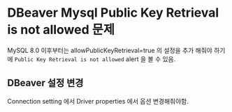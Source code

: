 # DBeaver Mysql Public Key Retrieval is not allowed 문제
MySQL 8.0 이후부터는 allowPublicKeyRetrieval=true 의 설정을 추가 해줘야 하기에 `Public Key Retrieval is not allowed` alert 을 볼 수 있음.

## DBeaver 설정 변경
Connection setting 에서 Driver properties 에서 옵션 변경해줘야함.
